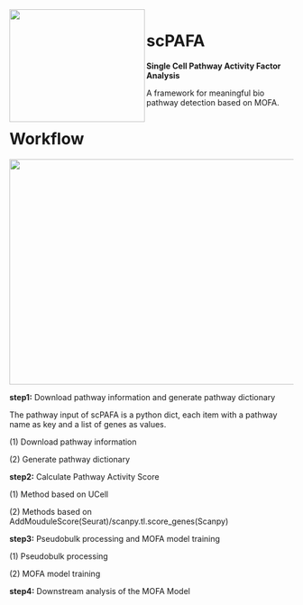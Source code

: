 <img src="https://github.com/ZhuoliHuang/scPAFA/assets/61071877/3b3de70c-0bb6-438b-84e8-aaa705897390" align="left" width="240" height="200">

# scPAFA

**Single Cell Pathway Activity Factor Analysis**

A framework for meaningful bio pathway detection based on MOFA.





# Workflow

<img src="https://github.com/ZhuoliHuang/scPAFA/assets/61071877/b8bdee9e-b98f-467a-b345-7ffb5acfbfd9" width="800" height="400">


**step1:** Download pathway information and generate pathway dictionary
  
The pathway input of scPAFA is a python dict, each item with a pathway name as key and a list of genes as values.

(1) Download pathway information

(2) Generate pathway dictionary

**step2:** Calculate Pathway Activity Score

(1) Method based on UCell 

(2) Methods based on AddMouduleScore(Seurat)/scanpy.tl.score_genes(Scanpy)

**step3:** Pseudobulk processing and MOFA model training

(1)  Pseudobulk processing

(2)  MOFA model training

**step4:** Downstream analysis of the MOFA Model

